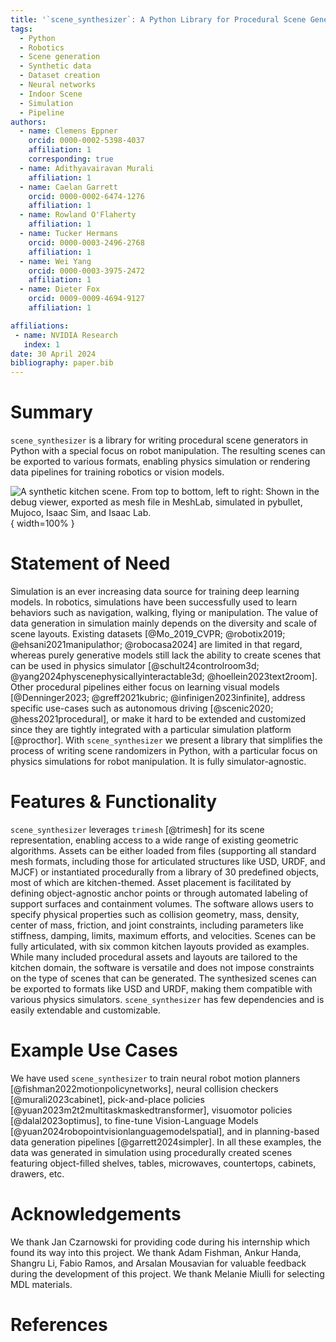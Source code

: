 ```yaml
---
title: '`scene_synthesizer`: A Python Library for Procedural Scene Generation in Robot Manipulation'
tags:
  - Python
  - Robotics
  - Scene generation
  - Synthetic data
  - Dataset creation
  - Neural networks
  - Indoor Scene
  - Simulation
  - Pipeline
authors:
  - name: Clemens Eppner
    orcid: 0000-0002-5398-4037
    affiliation: 1
    corresponding: true
  - name: Adithyavairavan Murali
    affiliation: 1
  - name: Caelan Garrett
    orcid: 0000-0002-6474-1276
    affiliation: 1
  - name: Rowland O'Flaherty
    affiliation: 1
  - name: Tucker Hermans
    orcid: 0000-0003-2496-2768
    affiliation: 1
  - name: Wei Yang
    orcid: 0000-0003-3975-2472
    affiliation: 1
  - name: Dieter Fox
    orcid: 0009-0009-4694-9127
    affiliation: 1

affiliations:
 - name: NVIDIA Research
   index: 1
date: 30 April 2024
bibliography: paper.bib
---
```


# Summary
`scene_synthesizer` is a library for writing procedural scene generators in Python with a special focus on robot manipulation. The resulting scenes can be exported to various formats, enabling physics simulation or rendering data pipelines for training robotics or vision models.

![A synthetic kitchen scene. From top to bottom, left to right: Shown in the debug viewer, exported as mesh file in MeshLab, simulated in pybullet, Mujoco, Isaac Sim, and Isaac Lab.](paper_teaser.png){ width=100% }

# Statement of Need
Simulation is an ever increasing data source for training deep learning models.
In robotics, simulations have been successfully used to learn behaviors such as navigation, walking, flying or manipulation.
The value of data generation in simulation mainly depends on the diversity and scale of scene layouts.
Existing datasets [@Mo_2019_CVPR; @robotix2019; @ehsani2021manipulathor; @robocasa2024] are limited in that regard, whereas purely generative models still lack the ability to create scenes that can be used in physics simulator [@schult24controlroom3d; @yang2024physcenephysicallyinteractable3d; @hoellein2023text2room].
Other procedural pipelines either focus on learning visual models [@Denninger2023; @greff2021kubric; @infinigen2023infinite], address specific use-cases such as autonomous driving [@scenic2020; @hess2021procedural], or make it hard to be extended and customized since they are tightly integrated with a particular simulation platform [@procthor].
With `scene_synthesizer` we present a library that simplifies the process of writing scene randomizers in Python, with a particular focus on physics simulations for robot manipulation. It is fully simulator-agnostic.

# Features & Functionality
`scene_synthesizer` leverages `trimesh` [@trimesh] for its scene representation, enabling access to a wide range of existing geometric algorithms.
Assets can be either loaded from files (supporting all standard mesh formats, including those for articulated structures like USD, URDF, and MJCF) or instantiated procedurally from a library of 30 predefined objects, most of which are kitchen-themed.
Asset placement is facilitated by defining object-agnostic anchor points or through automated labeling of support surfaces and containment volumes.
The software allows users to specify physical properties such as collision geometry, mass, density, center of mass, friction, and joint constraints, including parameters like stiffness, damping, limits, maximum efforts, and velocities.
Scenes can be fully articulated, with six common kitchen layouts provided as examples.
While many included procedural assets and layouts are tailored to the kitchen domain, the software is versatile and does not impose constraints on the type of scenes that can be generated.
The synthesized scenes can be exported to formats like USD and URDF, making them compatible with various physics simulators.
`scene_synthesizer` has few dependencies and is easily extendable and customizable.

# Example Use Cases

We have used `scene_synthesizer` to train neural robot motion planners [@fishman2022motionpolicynetworks], neural collision checkers [@murali2023cabinet],
pick-and-place policies [@yuan2023m2t2multitaskmaskedtransformer], visuomotor policies [@dalal2023optimus], to fine-tune Vision-Language Models [@yuan2024robopointvisionlanguagemodelspatial], and in planning-based data generation pipelines [@garrett2024simpler].
In all these examples, the data was generated in simulation using procedurally created scenes featuring object-filled shelves, tables, microwaves, countertops, cabinets, drawers, etc.

# Acknowledgements

We thank Jan Czarnowski for providing code during his internship which found its way into this project.
We thank Adam Fishman, Ankur Handa, Shangru Li, Fabio Ramos, and Arsalan Mousavian for valuable feedback during the development of this project.
We thank Melanie Miulli for selecting MDL materials.

# References
